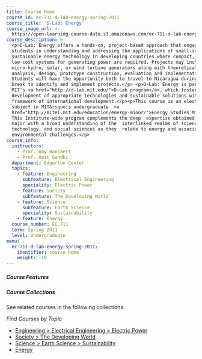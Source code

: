 ```yaml
---
title: Course Home
course_id: ec-711-d-lab-energy-spring-2011
course_title: 'D-Lab: Energy'
course_image_url: >-
  https://open-learning-course-data.s3.amazonaws.com/ec-711-d-lab-energy-spring-2011/904b1bf01a94f63a980908933b86bfda_ec-711s11.jpg
course_description: >-
  <p>D-Lab: Energy offers a hands-on, project-based approach that engages
  students in understanding and addressing the applications of small-scale,
  sustainable energy technology in developing countries where compact, robust,
  low-cost systems for generating power are required. Projects may include
  micro-hydro, solar, or wind turbine generators along with theoretical
  analysis, design, prototype construction, evaluation and implementation.
  Students will have the opportunity both to travel to Nicaragua during spring
  break to identify and implement projects.</p> <p>D-Lab: Energy is part of
  MIT's <a href="http://d-lab.mit.edu/">D-Lab program</a>, which fosters the
  development of appropriate technologies and sustainable solutions within the
  framework of international development.</p><p>This course is an elective
  subject in MIT&rsquo;s undergraduate  <a
  href="http://mitei.mit.edu/education/energy-minor/">Energy Studies Minor</a>.
  This Institute-wide program complements the deep  expertise obtained in any
  major with a broad understanding of the  interlinked realms of science,
  technology, and social sciences as they  relate to energy and associated
  environmental challenges.</p>
course_info:
  instructors:
    - Prof. Amy Banzaert
    - Prof. Amit Gandhi
  department: Edgerton Center
  topics:
    - feature: Engineering
      subfeature: Electrical Engineering
      speciality: Electric Power
    - feature: Society
      subfeature: The Developing World
    - feature: Science
      subfeature: Earth Science
      speciality: Sustainability
    - feature: Energy
  course_number: EC.711
  term: Spring 2011
  level: Undergraduate
menu:
  ec-711-d-lab-energy-spring-2011:
    identifier: course-home
    weight: -10
---
```


##### Course Features


##### Course Collections

See related courses in the following collections:

_Find Courses by Topic_

* [Engineering > Electrical Engineering > Electric Power](#)
* [Society > The Developing World](#)
* [Science > Earth Science > Sustainability](#)
* [Energy](#)

